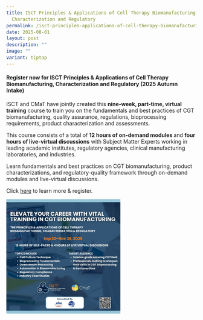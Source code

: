 ```yaml
---
title: ISCT Principles & Applications of Cell Therapy Biomanufacturing,
  Characterization and Regulatory
permalink: /isct-principles-applications-of-cell-therapy-biomanufacturing-characterization-and-regulatory/
date: 2025-08-01
layout: post
description: ""
image: ""
variant: tiptap
---
```

<h4>Register now for ISCT Principles &amp; Applications of Cell Therapy Biomanufacturing, Characterization and Regulatory (2025 Autumn Intake)</h4>
<p>ISCT and CMaT have jointly created this <strong>nine-week, part-time, virtual training</strong> course
to train you on the fundamentals and best practices of CGT biomanufacturing,
quality assurance, regulations, bioprocessing requirements, product characterization
and assessments.</p>
<p>This course consists of a total of <strong>12 hours of on-demand modules </strong>and <strong>four hours of live-virtual discussions</strong> with
Subject Matter Experts working in leading academic institutes, regulatory
agencies, clinical manufacturing laboratories, and industries.</p>
<p>Learn fundamentals and best practices on CGT biomanufacturing, product
characterizations, and regulatory-quality framework through on-demand modules
and live-virtual discussions.&nbsp;</p>
<p>Click <a href="https://www.isctglobal.org/workforce-development/principles-and-applications-of-cell-therapy" rel="noopener nofollow" target="_blank">here</a> to
learn more &amp; register.</p>
<p></p>
<div class="isomer-image-wrapper">
<img style="width: 60%;" height="auto" width="100%" alt="" src="/images/Our Service Provision/isct - cmat (autumn).jpg">
</div>
<p></p>
<p></p>